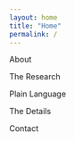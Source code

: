 ```yaml
---
layout: home
title: "Home"
permalink: /
---
```



About

<div id="bsky-feed"></div>

<script async
        src="https://cdn.bsky.app/embed.js"
        data-actor="<your-handle>"
        data-theme="light"          <!-- or “dark” -->
        data-limit="10"             <!-- how many posts to show -->
        data-container="#bsky-feed">
</script>

The Research

Plain Language

The Details

Contact



